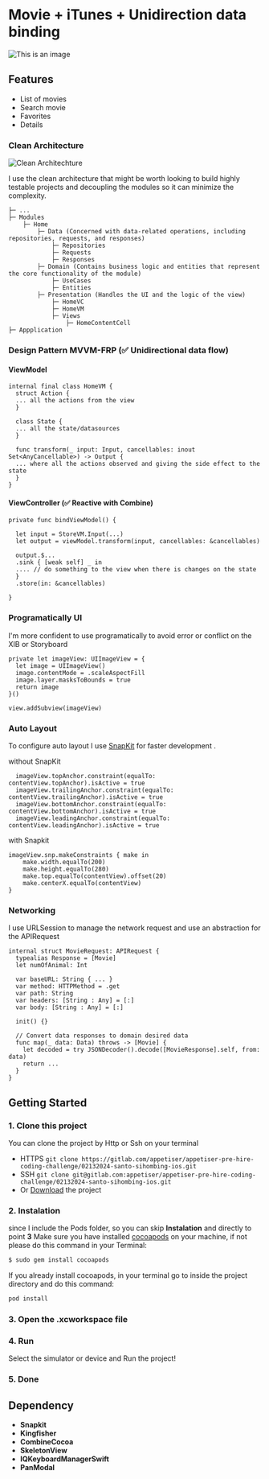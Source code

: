 # Movie + iTunes + Unidirection data binding

![This is an image](https://ik.imagekit.io/m1ke1magek1t/Frame%203_KYZ0ecSgy.png?updatedAt=1708113322970)

## Features
- List of movies
- Search movie
- Favorites
- Details

### Clean Architecture
![Clean Architechture](https://ik.imagekit.io/m1ke1magek1t/CleanArch.png?updatedAt=1705685276939)

I use the clean architecture that might be worth looking to build highly testable projects and decoupling the modules so it can minimize the complexity.
```
├─ ...
├─ Modules
    ├─ Home
        ├─ Data (Concerned with data-related operations, including repositories, requests, and responses)
            ├─ Repositories
            ├─ Requests
            ├─ Responses
        ├─ Domain (Contains business logic and entities that represent the core functionality of the module)
            ├─ UseCases
            ├─ Entities
        ├─ Presentation (Handles the UI and the logic of the view)
            ├─ HomeVC
            ├─ HomeVM
            ├─ Views
                ├─ HomeContentCell
├─ Appplication
```

### Design Pattern MVVM-FRP (✅ Unidirectional data flow)
#### ViewModel
```
internal final class HomeVM {
  struct Action {
  ... all the actions from the view
  }

  class State {
  ... all the state/datasources
  }

  func transform(_ input: Input, cancellables: inout Set<AnyCancellable>) -> Output {
  ... where all the actions observed and giving the side effect to the state
  }
}
```

#### ViewController (✅ Reactive with Combine)
```
private func bindViewModel() {

  let input = StoreVM.Input(...)
  let output = viewModel.transform(input, cancellables: &cancellables)

  output.$...
  .sink { [weak self] _ in
  .... // do something to the view when there is changes on the state
  }
  .store(in: &cancellables)

}
```

### Programatically UI
I'm more confident to use programatically to avoid error or conflict on the XIB or Storyboard
```
private let imageView: UIImageView = {
  let image = UIImageView()
  image.contentMode = .scaleAspectFill
  image.layer.masksToBounds = true
  return image
}()
        
view.addSubview(imageView)
```


### Auto Layout
To configure auto layout I use [SnapKit](https://github.com/SnapKit/SnapKit) for faster development .

without SnapKit
```
  imageView.topAnchor.constraint(equalTo: contentView.topAnchor).isActive = true
  imageView.trailingAnchor.constraint(equalTo: contentView.trailingAnchor).isActive = true
  imageView.bottomAnchor.constraint(equalTo: contentView.bottomAnchor).isActive = true
  imageView.leadingAnchor.constraint(equalTo: contentView.leadingAnchor).isActive = true
```

with Snapkit
```
imageView.snp.makeConstraints { make in
    make.width.equalTo(200)
    make.height.equalTo(280)
    make.top.equalTo(contentView).offset(20)
    make.centerX.equalTo(contentView)
}
```


### Networking
I use URLSession to manage the network request and use an abstraction for the APIRequest
```
internal struct MovieRequest: APIRequest {
  typealias Response = [Movie]
  let numOfAnimal: Int

  var baseURL: String { ... }
  var method: HTTPMethod = .get
  var path: String
  var headers: [String : Any] = [:]
  var body: [String : Any] = [:]

  init() {}

  // Convert data responses to domain desired data
  func map(_ data: Data) throws -> [Movie] {
    let decoded = try JSONDecoder().decode([MovieResponse].self, from: data)
    return ...
  }
}
```

## Getting Started
### 1. Clone this project
You can clone the project by Http or Ssh on your terminal
- HTTPS ``` git clone https://gitlab.com/appetiser/appetiser-pre-hire-coding-challenge/02132024-santo-sihombing-ios.git ```
- SSH ``` git clone git@gitlab.com:appetiser/appetiser-pre-hire-coding-challenge/02132024-santo-sihombing-ios.git ```
- Or [Download](https://gitlab.com/appetiser/appetiser-pre-hire-coding-challenge/02132024-santo-sihombing-ios/-/archive/main/02132024-santo-sihombing-ios-main.zip) the project



### 2. Instalation
since I include the Pods folder, so you can skip **Instalation** and directly to point **3**
Make sure you have installed [cocoapods](https://cocoapods.org/) on your machine, if not please do this command in your Terminal: 
```bash
$ sudo gem install cocoapods
```
If you already install cocoapods, in your terminal go to inside the project directory and do this command: 
```bash
pod install
```
### 3. Open the .xcworkspace file

### 4. Run
Select the simulator or device
and Run the project!

### 5. Done

## Dependency
- **Snapkit**
- **Kingfisher**
- **CombineCocoa**
- **SkeletonView**
- **IQKeyboardManagerSwift**
- **PanModal**
